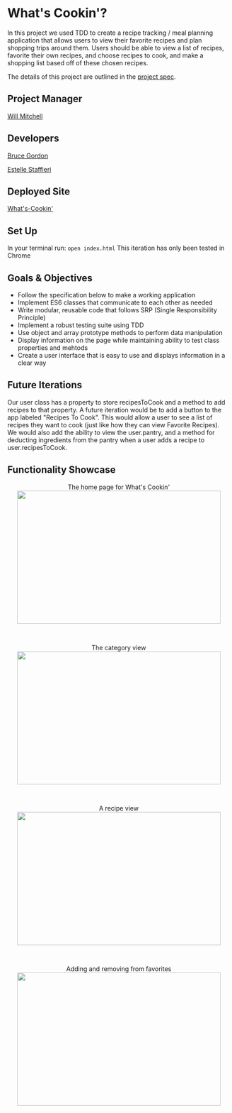 # What's Cookin'? 

In this project we used TDD to create a recipe tracking / meal planning application that allows users to view their favorite recipes and plan shopping trips around them. Users should be able to view a list of recipes, favorite their own recipes, and choose recipes to cook, and make a shopping list based off of these chosen recipes.

The details of this project are outlined in the <a href="https://frontend.turing.io/projects/whats-cookin.html" target="\__blank">project spec</a>.

## Project Manager
[Will Mitchell](https://github.com/wvmitchell)
## Developers
[Bruce Gordon](https://github.com/bruce-gordon)

[Estelle Staffieri](https://github.com/Estaffieri)

## Deployed Site
[What's-Cookin'](https://bruce-gordon.github.io/whats-cookin/)

## Set Up 
In your terminal run:
```open index.html```
This iteration has only been tested in Chrome

## Goals & Objectives
- Follow the specification below to make a working application
- Implement ES6 classes that communicate to each other as needed
- Write modular, reusable code that follows SRP (Single Responsibility Principle)
- Implement a robust testing suite using TDD
- Use object and array prototype methods to perform data manipulation
- Display information on the page while maintaining ability to test class properties and mehtods
- Create a user interface that is easy to use and displays information in a clear way

## Future Iterations
Our user class has a property to store recipesToCook and a method to add recipes to that property.  A future iteration would be to add a button to the app labeled "Recipes To Cook".  This would allow a user to see a list of recipes they want to cook (just like how they can view Favorite Recipes).  We would also add the ability to view the user.pantry, and a method for deducting ingredients from the pantry when a user adds a recipe to user.recipesToCook.

## Functionality Showcase
<p align="center">The home page for What's Cookin'</br>
  <img width="460" height="300" src="" alt="">
</p><br>

<p align="center">The category view</br>
  <img width="460" height="300" src="" alt="">
</p><br>

<p align="center">A recipe view</br>
  <img width="460" height="300" src="" alt="">
</p><br>

<p align="center">Adding and removing from favorites</br>
  <img width="460" height="300" src="" alt="">
</p><br>
